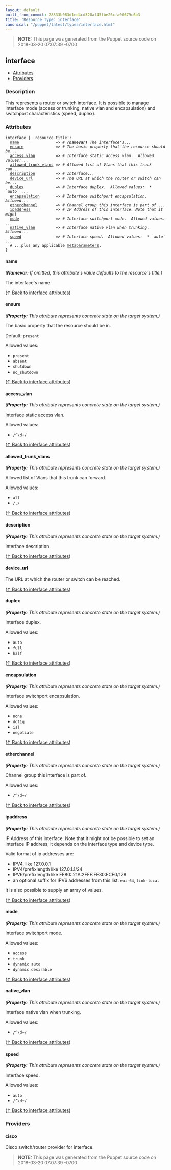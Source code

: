 ```yaml
---
layout: default
built_from_commit: 28833b083d1ed4cd328af45fbe26cfa00679c6b3
title: 'Resource Type: interface'
canonical: "/puppet/latest/types/interface.html"
---
```


> **NOTE:** This page was generated from the Puppet source code on 2018-03-20 07:07:39 -0700

interface
-----

* [Attributes](#interface-attributes)
* [Providers](#interface-providers)

<h3 id="interface-description">Description</h3>

This represents a router or switch interface. It is possible to manage
interface mode (access or trunking, native vlan and encapsulation) and
switchport characteristics (speed, duplex).

<h3 id="interface-attributes">Attributes</h3>

<pre><code>interface { 'resource title':
  <a href="#interface-attribute-name">name</a>                =&gt; <em># <strong>(namevar)</strong> The interface's...</em>
  <a href="#interface-attribute-ensure">ensure</a>              =&gt; <em># The basic property that the resource should be...</em>
  <a href="#interface-attribute-access_vlan">access_vlan</a>         =&gt; <em># Interface static access vlan.  Allowed values:...</em>
  <a href="#interface-attribute-allowed_trunk_vlans">allowed_trunk_vlans</a> =&gt; <em># Allowed list of Vlans that this trunk can...</em>
  <a href="#interface-attribute-description">description</a>         =&gt; <em># Interface...</em>
  <a href="#interface-attribute-device_url">device_url</a>          =&gt; <em># The URL at which the router or switch can be...</em>
  <a href="#interface-attribute-duplex">duplex</a>              =&gt; <em># Interface duplex.  Allowed values:  * `auto` ...</em>
  <a href="#interface-attribute-encapsulation">encapsulation</a>       =&gt; <em># Interface switchport encapsulation.  Allowed...</em>
  <a href="#interface-attribute-etherchannel">etherchannel</a>        =&gt; <em># Channel group this interface is part of....</em>
  <a href="#interface-attribute-ipaddress">ipaddress</a>           =&gt; <em># IP Address of this interface. Note that it might </em>
  <a href="#interface-attribute-mode">mode</a>                =&gt; <em># Interface switchport mode.  Allowed values:  ...</em>
  <a href="#interface-attribute-native_vlan">native_vlan</a>         =&gt; <em># Interface native vlan when trunking.  Allowed...</em>
  <a href="#interface-attribute-speed">speed</a>               =&gt; <em># Interface speed.  Allowed values:  * `auto` ...</em>
  # ...plus any applicable <a href="{{puppet}}/metaparameter.html">metaparameters</a>.
}</code></pre>

<h4 id="interface-attribute-name">name</h4>

_(**Namevar:** If omitted, this attribute's value defaults to the resource's title.)_

The interface's name.

([↑ Back to interface attributes](#interface-attributes))

<h4 id="interface-attribute-ensure">ensure</h4>

_(**Property:** This attribute represents concrete state on the target system.)_

The basic property that the resource should be in.

Default: `present`

Allowed values:

* `present`
* `absent`
* `shutdown`
* `no_shutdown`

([↑ Back to interface attributes](#interface-attributes))

<h4 id="interface-attribute-access_vlan">access_vlan</h4>

_(**Property:** This attribute represents concrete state on the target system.)_

Interface static access vlan.

Allowed values:

* `/^\d+/`

([↑ Back to interface attributes](#interface-attributes))

<h4 id="interface-attribute-allowed_trunk_vlans">allowed_trunk_vlans</h4>

_(**Property:** This attribute represents concrete state on the target system.)_

Allowed list of Vlans that this trunk can forward.

Allowed values:

* `all`
* `/./`

([↑ Back to interface attributes](#interface-attributes))

<h4 id="interface-attribute-description">description</h4>

_(**Property:** This attribute represents concrete state on the target system.)_

Interface description.

([↑ Back to interface attributes](#interface-attributes))

<h4 id="interface-attribute-device_url">device_url</h4>

The URL at which the router or switch can be reached.

([↑ Back to interface attributes](#interface-attributes))

<h4 id="interface-attribute-duplex">duplex</h4>

_(**Property:** This attribute represents concrete state on the target system.)_

Interface duplex.

Allowed values:

* `auto`
* `full`
* `half`

([↑ Back to interface attributes](#interface-attributes))

<h4 id="interface-attribute-encapsulation">encapsulation</h4>

_(**Property:** This attribute represents concrete state on the target system.)_

Interface switchport encapsulation.

Allowed values:

* `none`
* `dot1q`
* `isl`
* `negotiate`

([↑ Back to interface attributes](#interface-attributes))

<h4 id="interface-attribute-etherchannel">etherchannel</h4>

_(**Property:** This attribute represents concrete state on the target system.)_

Channel group this interface is part of.

Allowed values:

* `/^\d+/`

([↑ Back to interface attributes](#interface-attributes))

<h4 id="interface-attribute-ipaddress">ipaddress</h4>

_(**Property:** This attribute represents concrete state on the target system.)_

IP Address of this interface. Note that it might not be possible to set
an interface IP address; it depends on the interface type and device type.

Valid format of ip addresses are:

* IPV4, like 127.0.0.1
* IPV4/prefixlength like 127.0.1.1/24
* IPV6/prefixlength like FE80::21A:2FFF:FE30:ECF0/128
* an optional suffix for IPV6 addresses from this list: `eui-64`, `link-local`

It is also possible to supply an array of values.

([↑ Back to interface attributes](#interface-attributes))

<h4 id="interface-attribute-mode">mode</h4>

_(**Property:** This attribute represents concrete state on the target system.)_

Interface switchport mode.

Allowed values:

* `access`
* `trunk`
* `dynamic auto`
* `dynamic desirable`

([↑ Back to interface attributes](#interface-attributes))

<h4 id="interface-attribute-native_vlan">native_vlan</h4>

_(**Property:** This attribute represents concrete state on the target system.)_

Interface native vlan when trunking.

Allowed values:

* `/^\d+/`

([↑ Back to interface attributes](#interface-attributes))

<h4 id="interface-attribute-speed">speed</h4>

_(**Property:** This attribute represents concrete state on the target system.)_

Interface speed.

Allowed values:

* `auto`
* `/^\d+/`

([↑ Back to interface attributes](#interface-attributes))


<h3 id="interface-providers">Providers</h3>

<h4 id="interface-provider-cisco">cisco</h4>

Cisco switch/router provider for interface.




> **NOTE:** This page was generated from the Puppet source code on 2018-03-20 07:07:39 -0700